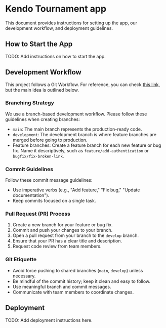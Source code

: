 # Kendo Tournament app

This document provides instructions for setting up the app, our development workflow, and deployment guidelines.

## How to Start the App

TODO: Add instructions on how to start the app.

## Development Workflow

This project follows a Git Workflow. For reference, you can check [this link](https://www.atlassian.com/git/tutorials/comparing-workflows), but the main idea is outlined below.
### Branching Strategy

We use a branch-based development workflow. Please follow these guidelines when creating branches:

* `main`: The main branch represents the production-ready code.
* `development`: The development branch is where feature branches are merged before going to production.
* Feature branches: Create a feature branch for each new feature or bug fix. Name it descriptively, such as `feature/add-authentication` or `bugfix/fix-broken-link`.

### Commit Guidelines

Follow these commit message guidelines:
* Use imperative verbs (e.g., "Add feature," "Fix bug," "Update documentation").
* Keep commits focused on a single task.

### Pull Request (PR) Process

1. Create a new branch for your feature or bug fix.
2. Commit and push your changes to your branch.
2. Open a pull request from your branch to the `develop` branch.
3. Ensure that your PR has a clear title and description.
4. Request code review from team members.

### Git Etiquette

- Avoid force pushing to shared branches (`main`, `develop`) unless necessary.
- Be mindful of the commit history; keep it clean and easy to follow.
- Use meaningful branch and commit messages.
- Communicate with team members to coordinate changes.

## Deployment

TODO: Add deployment instructions here.
